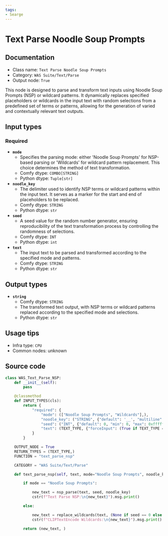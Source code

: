 ```yaml
---
tags:
- Searge
---
```


# Text Parse Noodle Soup Prompts
## Documentation
- Class name: `Text Parse Noodle Soup Prompts`
- Category: `WAS Suite/Text/Parse`
- Output node: `True`

This node is designed to parse and transform text inputs using Noodle Soup Prompts (NSP) or wildcard patterns. It dynamically replaces specified placeholders or wildcards in the input text with random selections from a predefined set of terms or patterns, allowing for the generation of varied and contextually relevant text outputs.
## Input types
### Required
- **`mode`**
    - Specifies the parsing mode: either 'Noodle Soup Prompts' for NSP-based parsing or 'Wildcards' for wildcard pattern replacement. This choice determines the method of text transformation.
    - Comfy dtype: `COMBO[STRING]`
    - Python dtype: `Tuple[str]`
- **`noodle_key`**
    - The delimiter used to identify NSP terms or wildcard patterns within the input text. It serves as a marker for the start and end of placeholders to be replaced.
    - Comfy dtype: `STRING`
    - Python dtype: `str`
- **`seed`**
    - A seed value for the random number generator, ensuring reproducibility of the text transformation process by controlling the randomness of selections.
    - Comfy dtype: `INT`
    - Python dtype: `int`
- **`text`**
    - The input text to be parsed and transformed according to the specified mode and patterns.
    - Comfy dtype: `STRING`
    - Python dtype: `str`
## Output types
- **`string`**
    - Comfy dtype: `STRING`
    - The transformed text output, with NSP terms or wildcard patterns replaced according to the specified mode and selections.
    - Python dtype: `str`
## Usage tips
- Infra type: `CPU`
- Common nodes: unknown


## Source code
```python
class WAS_Text_Parse_NSP:
    def __init__(self):
        pass

    @classmethod
    def INPUT_TYPES(cls):
        return {
            "required": {
                "mode": (["Noodle Soup Prompts", "Wildcards"],),
                "noodle_key": ("STRING", {"default": '__', "multiline": False}),
                "seed": ("INT", {"default": 0, "min": 0, "max": 0xffffffffffffffff}),
                "text": (TEXT_TYPE, {"forceInput": (True if TEXT_TYPE == 'STRING' else False)}),
            }
        }

    OUTPUT_NODE = True
    RETURN_TYPES = (TEXT_TYPE,)
    FUNCTION = "text_parse_nsp"

    CATEGORY = "WAS Suite/Text/Parse"

    def text_parse_nsp(self, text, mode="Noodle Soup Prompts", noodle_key='__', seed=0):

        if mode == "Noodle Soup Prompts":

            new_text = nsp_parse(text, seed, noodle_key)
            cstr(f"Text Parse NSP:\n{new_text}").msg.print()

        else:

            new_text = replace_wildcards(text, (None if seed == 0 else seed), noodle_key)
            cstr(f"CLIPTextEncode Wildcards:\n{new_text}").msg.print()

        return (new_text, )

```
